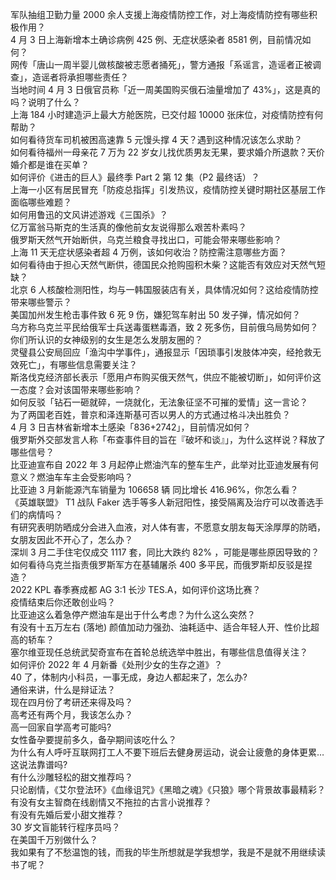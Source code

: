 军队抽组卫勤力量 2000 余人支援上海疫情防控工作，对上海疫情防控有哪些积极作用？  
4 月 3 日上海新增本土确诊病例 425 例、无症状感染者 8581 例，目前情况如何？  
网传「唐山一周半婴儿做核酸被志愿者捅死」，警方通报「系谣言，造谣者正被调查」，造谣者将承担哪些责任？  
当地时间 4 月 3 日俄官员称「近一周美国购买俄石油量增加了 43%」，这是真的吗？说明了什么？  
上海 184 小时建造沪上最大方舱医院，已交付超 10000 张床位，对疫情防控有何帮助？  
如何看待货车司机被困高速靠 5 元馒头撑 4 天？遇到这种情况该怎么求助？  
如何看待福州一母亲花 7 万为 22 岁女儿找优质男友无果，要求婚介所退款？天价婚介都是谁在买单？  
如何评价《进击的巨人》最终季 Part 2 第 12 集（P2 最终话）？  
上海一小区有居民冒充「防疫总指挥」引发热议，疫情防控关键时期社区基层工作面临哪些难题？  
如何用鲁迅的文风讲述游戏《三国杀》？  
亿万富翁马斯克的生活真的像他前女友说得那么艰苦朴素吗？  
俄罗斯天然气开始断供，乌克兰粮食寻找出口，可能会带来哪些影响？  
上海 11 天无症状感染者超 4 万例，该如何收治？防控需注意哪些方面？  
如何看待由于担心天然气断供，德国民众抢购囤积木柴？这能否有效应对天然气短缺？  
北京 6 人核酸检测阳性，均与一韩国服装店有关，具体情况如何？这给疫情防控带来哪些警示？  
美国加州发生枪击事件致 6 死 9 伤，嫌犯驾车射出 50 发子弹，情况如何？  
乌方称乌克兰平民给俄军士兵送毒蛋糕毒酒，致 2 死多伤，目前俄乌局势如何？  
你们所认识的女神级别的女生是怎么发朋友圈的？  
灵璧县公安局回应「渔沟中学事件」，通报显示「因琐事引发肢体冲突，经抢救无效死亡」，有哪些信息需要关注？  
斯洛伐克经济部长表示「愿用卢布购买俄天然气，供应不能被切断」，如何评价这一态度？会对该国带来哪些影响？  
如何反驳「钻石一砸就碎，一烧就化，无法象征坚不可摧的爱情」这一言论？  
为了两国老百姓，普京和泽连斯基可否以男人的方式通过格斗决出胜负？  
4 月 3 日吉林省新增本土感染「836+2742」，目前情况如何？  
俄罗斯外交部发言人称「布查事件目的旨在『破坏和谈』」，为什么这样说？释放了哪些信号？  
比亚迪宣布自 2022 年 3 月起停止燃油汽车的整车生产，此举对比亚迪发展有何意义？燃油车车主会受影响吗？  
比亚迪 3 月新能源汽车销量为 106658 辆 同比增长 416.96%，你怎么看？  
《英雄联盟》 T1 战队 Faker 选手等多人新冠阳性，接受隔离及治疗可以改善选手们的病情吗？  
有研究表明防晒成分会进入血液，对人体有害，不愿意女朋友每天涂厚厚的防晒，女朋友因此不开心了，怎么办？  
深圳 3 月二手住宅仅成交 1117 套，同比大跌约 82% ，可能是哪些原因导致的？  
如何看待乌克兰指责俄罗斯军方在基辅屠杀 400 多平民，而俄罗斯却反驳是捏造？  
2022 KPL 春季赛成都 AG 3:1 长沙 TES.A，如何评价这场比赛？  
疫情结束后你还敢创业吗？  
比亚迪这么着急停产燃油车是出于什么考虑？为什么这么突然？  
有没有十五万左右 (落地) 颜值加动力强劲、油耗适中、适合年轻人开、性价比超高的轿车？  
塞尔维亚现任总统武契奇宣布在首轮总统选举中胜出，有哪些信息值得关注？  
如何评价 2022 年 4 月新番《处刑少女的生存之道》？  
40 了，体制内小科员，一事无成，身边人都起来了，怎么办?  
通俗来讲，什么是辩证法？  
现在四月份了考研还来得及吗？  
高考还有两个月，我该怎么办？  
高一回家自学高考可能吗?  
女性备孕要提前多久，备孕期间该吃什么？  
为什么有人呼吁互联网打工人不要下班后去健身房运动，说会让疲惫的身体更累…这说法靠谱吗?  
有什么沙雕轻松的甜文推荐吗？  
只论剧情，《艾尔登法环》《血缘诅咒》《黑暗之魂》《只狼》哪个背景故事最精彩？  
有没有女主智商在线剧情又不拖拉的古言小说推荐？  
有没有先婚后爱小甜文推荐？  
30 岁文盲能转行程序员吗？  
在美国千万别做什么？  
我如果有了不愁温饱的钱，而我的毕生所想就是学我想学，我是不是就不用继续读书了呢？  
